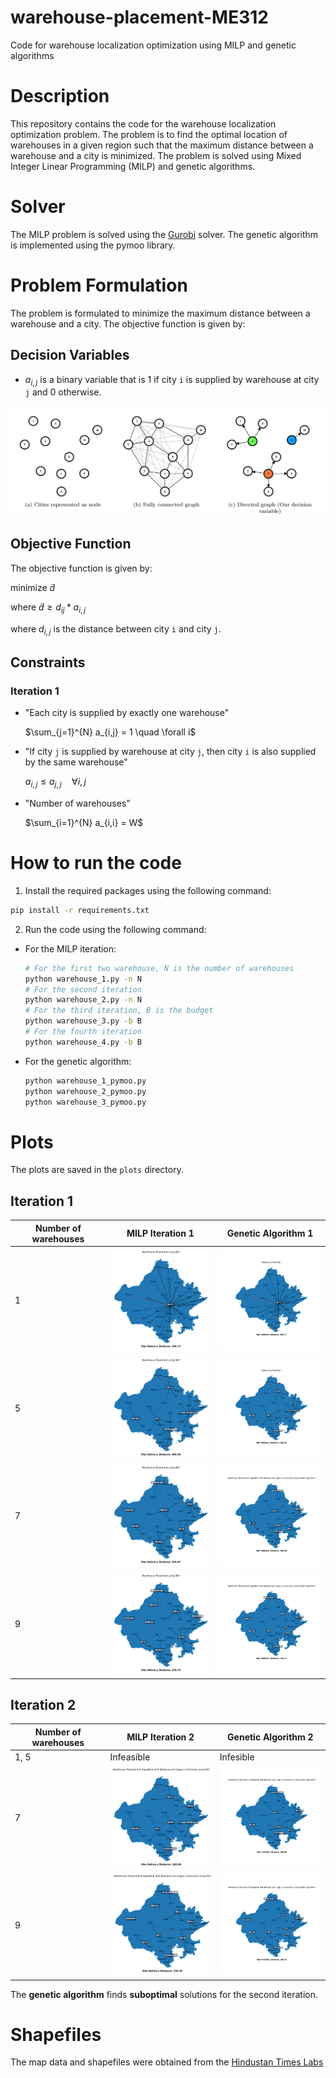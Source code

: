 # warehouse-placement-ME312
Code for warehouse localization optimization using MILP and genetic algorithms

# Description
This repository contains the code for the warehouse localization optimization problem. The problem is to find the optimal location of warehouses in a given region such that the maximum distance between a warehouse and a city is minimized. The problem is solved using Mixed Integer Linear Programming (MILP) and genetic algorithms.

# Solver
The MILP problem is solved using the [Gurobi](https://www.gurobi.com/) solver. The genetic algorithm is implemented using the pymoo library.

# Problem Formulation
The problem is formulated to minimize the maximum distance between a warehouse and a city. The objective function is given by:


## Decision Variables
- $a_{i,j}$ is a binary variable that is 1 if city `i` is supplied by warehouse at city `j` and 0 otherwise.

![image](images/nodes.png)

## Objective Function
The objective function is given by:

minimize  $\tilde{d}$

where $\tilde{d} \geq d_{ij} * a_{i,j}$

where $d_{i,j}$ is the distance between city `i` and city `j`. 

## Constraints
### Iteration 1
- "Each city is supplied by exactly one warehouse"

    $\sum_{j=1}^{N} a_{i,j} = 1 \quad \forall i$ 

- "If city `j` is supplied by warehouse at city `j`, then city `i` is also supplied by the same warehouse"

    $a_{i,j} \leq a_{j,j} \quad \forall i,j$

- "Number of warehouses"

    $\sum_{i=1}^{N} a_{i,i} = W$


# How to run the code

1. Install the required packages using the following command:
```bash
pip install -r requirements.txt
```

2. Run the code using the following command:
- For the MILP iteration:
    ```bash
    # For the first two warehouse, N is the number of warehouses
    python warehouse_1.py -n N 
    # For the second iteration
    python warehouse_2.py -n N
    # For the third iteration, B is the budget
    python warehouse_3.py -b B
    # For the fourth iteration
    python warehouse_4.py -b B
    ```
- For the genetic algorithm:
    ```bash
    python warehouse_1_pymoo.py
    python warehouse_2_pymoo.py
    python warehouse_3_pymoo.py
    ```
# Plots
The plots are saved in the `plots` directory.
## Iteration 1
| Number of warehouses | MILP Iteration 1 | Genetic Algorithm 1 | 
| --- | --- | --- |
| 1 | <img src="Plots/MILP/rajasthan_v1_w1_MLP.png" alt="drawing" style="width:200px;"/> | <img src="Plots/GA/rajasthan_v1_w1_GA.png" alt="drawing" style="width:200px;"/> 
| 5 | <img src="Plots/MILP/rajasthan_v1_w5_MLP.png" alt="drawing" style="width:200px;"/> | <img src="Plots/GA/rajasthan_v1_w5_GA.png" alt="drawing" style="width:200px;"/> 
| 7 | <img src="Plots/MILP/rajasthan_v1_w7_MLP.png" alt="drawing" style="width:200px;"/> | <img src="Plots/GA/rajasthan_v2_w7_GA.png" alt="drawing" style="width:200px;"/>
| 9 | <img src="Plots/MILP/rajasthan_v1_w9_MLP.png" alt="drawing" style="width:200px;"/> | <img src="Plots/GA/rajasthan_v2_w9_GA.png" alt="drawing" style="width:200px;"/>
## Iteration 2
| Number of warehouses | MILP Iteration 2 | Genetic Algorithm 2 | 
| --- | --- | --- |
| 1, 5 | Infeasible | Infesible |
| 7 | <img src="Plots/MILP/rajasthan_v2_w7_MLP.png" alt="drawing" style="width:200px;"/> | <img src="Plots/GA/rajasthan_v2_w7_GA.png" alt="drawing" style="width:200px;"/>
| 9 | <img src="Plots/MILP/rajasthan_v2_w9_MLP.png" alt="drawing" style="width:200px;"/> | <img src="Plots/GA/rajasthan_v2_w9_GA.png" alt="drawing" style="width:200px;"/>

The **genetic algorithm** finds **suboptimal** solutions for the second iteration.


# Shapefiles
The map data and shapefiles were obtained from the [Hindustan Times Labs](
    https://github.com/HindustanTimesLabs/shapefiles/blob/master/state_ut/rajasthan/district/rajasthan_district.zip
)